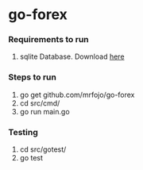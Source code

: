# go-forex


### Requirements to run
1. sqlite Database. Download [here](https://sqlite.org/download.html)

### Steps to run
1. go get github.com/mrfojo/go-forex
2. cd src/cmd/
3. go run main.go

### Testing
1. cd src/gotest/
2. go test
